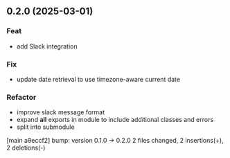 ## 0.2.0 (2025-03-01)

### Feat

- add Slack integration

### Fix

- update date retrieval to use timezone-aware current date

### Refactor

- improve slack message format
- expand __all__ exports in module to include additional classes and errors
- split into submodule

[main a9eccf2] bump: version 0.1.0 → 0.2.0
 2 files changed, 2 insertions(+), 2 deletions(-)


